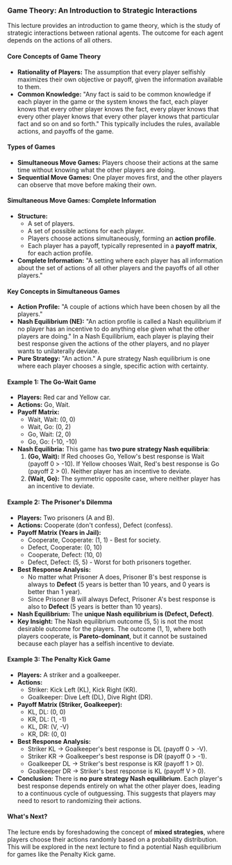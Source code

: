 ### Game Theory: An Introduction to Strategic Interactions

This lecture provides an introduction to game theory, which is the study of strategic interactions between rational agents. The outcome for each agent depends on the actions of all others.

#### Core Concepts of Game Theory

* **Rationality of Players:** The assumption that every player selfishly maximizes their own objective or payoff, given the information available to them.
* **Common Knowledge:** "Any fact is said to be common knowledge if each player in the game or the system knows the fact, each player knows that every other player knows the fact, every player knows that every other player knows that every other player knows that particular fact and so on and so forth." This typically includes the rules, available actions, and payoffs of the game.

#### Types of Games

* **Simultaneous Move Games:** Players choose their actions at the same time without knowing what the other players are doing.
* **Sequential Move Games:** One player moves first, and the other players can observe that move before making their own.

#### Simultaneous Move Games: Complete Information

* **Structure:**
    * A set of players.
    * A set of possible actions for each player.
    * Players choose actions simultaneously, forming an **action profile**.
    * Each player has a payoff, typically represented in a **payoff matrix**, for each action profile.
* **Complete Information:** "A setting where each player has all information about the set of actions of all other players and the payoffs of all other players."

#### Key Concepts in Simultaneous Games

* **Action Profile:** "A couple of actions which have been chosen by all the players."
* **Nash Equilibrium (NE):** "An action profile is called a Nash equilibrium if no player has an incentive to do anything else given what the other players are doing." In a Nash Equilibrium, each player is playing their best response given the actions of the other players, and no player wants to unilaterally deviate.
* **Pure Strategy:** "An action." A pure strategy Nash equilibrium is one where each player chooses a single, specific action with certainty.

#### Example 1: The Go-Wait Game

* **Players:** Red car and Yellow car.
* **Actions:** Go, Wait.
* **Payoff Matrix:**
    * Wait, Wait: (0, 0)
    * Wait, Go: (0, 2)
    * Go, Wait: (2, 0)
    * Go, Go: (-10, -10)
* **Nash Equilibria:** This game has **two pure strategy Nash equilibria**:
    1.  **(Go, Wait):** If Red chooses Go, Yellow's best response is Wait (payoff 0 > -10). If Yellow chooses Wait, Red's best response is Go (payoff 2 > 0). Neither player has an incentive to deviate.
    2.  **(Wait, Go):** The symmetric opposite case, where neither player has an incentive to deviate.

#### Example 2: The Prisoner's Dilemma

* **Players:** Two prisoners (A and B).
* **Actions:** Cooperate (don't confess), Defect (confess).
* **Payoff Matrix (Years in Jail):**
    * Cooperate, Cooperate: (1, 1) - Best for society.
    * Defect, Cooperate: (0, 10)
    * Cooperate, Defect: (10, 0)
    * Defect, Defect: (5, 5) - Worst for both prisoners together.
* **Best Response Analysis:**
    * No matter what Prisoner A does, Prisoner B's best response is always to **Defect** (5 years is better than 10 years, and 0 years is better than 1 year).
    * Since Prisoner B will always Defect, Prisoner A's best response is also to **Defect** (5 years is better than 10 years).
* **Nash Equilibrium:** The **unique Nash equilibrium is (Defect, Defect)**.
* **Key Insight:** The Nash equilibrium outcome (5, 5) is not the most desirable outcome for the players. The outcome (1, 1), where both players cooperate, is **Pareto-dominant**, but it cannot be sustained because each player has a selfish incentive to deviate.

#### Example 3: The Penalty Kick Game

* **Players:** A striker and a goalkeeper.
* **Actions:**
    * Striker: Kick Left (KL), Kick Right (KR).
    * Goalkeeper: Dive Left (DL), Dive Right (DR).
* **Payoff Matrix (Striker, Goalkeeper):**
    * KL, DL: (0, 0)
    * KR, DL: (1, -1)
    * KL, DR: (V, -V)
    * KR, DR: (0, 0)
* **Best Response Analysis:**
    * Striker KL -> Goalkeeper's best response is DL (payoff 0 > -V).
    * Striker KR -> Goalkeeper's best response is DR (payoff 0 > -1).
    * Goalkeeper DL -> Striker's best response is KR (payoff 1 > 0).
    * Goalkeeper DR -> Striker's best response is KL (payoff V > 0).
* **Conclusion:** There is **no pure strategy Nash equilibrium**. Each player's best response depends entirely on what the other player does, leading to a continuous cycle of outguessing. This suggests that players may need to resort to randomizing their actions.

#### What's Next?
The lecture ends by foreshadowing the concept of **mixed strategies**, where players choose their actions randomly based on a probability distribution. This will be explored in the next lecture to find a potential Nash equilibrium for games like the Penalty Kick game.